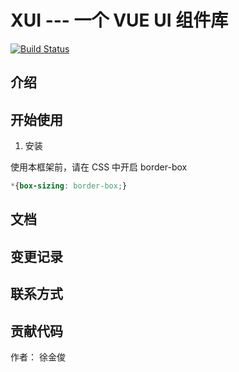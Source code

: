 # XUI  --- 一个 VUE UI 组件库

[![Build Status](https://travis-ci.org/xujj277/X-UI.svg?branch=master)](https://travis-ci.org/xujj277/X-UI)

## 介绍

## 开始使用

1. 安装

使用本框架前，请在 CSS 中开启 border-box
```css
*{box-sizing: border-box;}
```
## 文档

## 变更记录

## 联系方式

## 贡献代码


作者： 徐金俊

